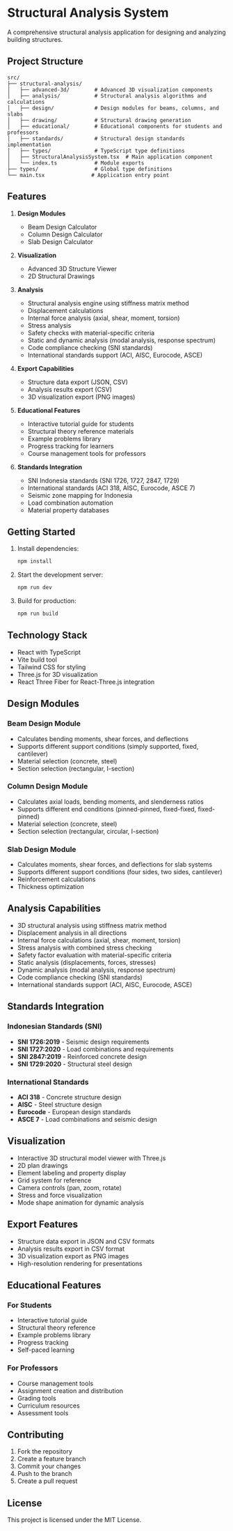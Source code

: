# Structural Analysis System

A comprehensive structural analysis application for designing and analyzing building structures.

## Project Structure

```
src/
├── structural-analysis/
│   ├── advanced-3d/        # Advanced 3D visualization components
│   ├── analysis/           # Structural analysis algorithms and calculations
│   ├── design/             # Design modules for beams, columns, and slabs
│   ├── drawing/            # Structural drawing generation
│   ├── educational/        # Educational components for students and professors
│   ├── standards/          # Structural design standards implementation
│   ├── types/              # TypeScript type definitions
│   ├── StructuralAnalysisSystem.tsx  # Main application component
│   └── index.ts            # Module exports
├── types/                  # Global type definitions
└── main.tsx               # Application entry point
```

## Features

1. **Design Modules**
   - Beam Design Calculator
   - Column Design Calculator
   - Slab Design Calculator

2. **Visualization**
   - Advanced 3D Structure Viewer
   - 2D Structural Drawings

3. **Analysis**
   - Structural analysis engine using stiffness matrix method
   - Displacement calculations
   - Internal force analysis (axial, shear, moment, torsion)
   - Stress analysis
   - Safety checks with material-specific criteria
   - Static and dynamic analysis (modal analysis, response spectrum)
   - Code compliance checking (SNI standards)
   - International standards support (ACI, AISC, Eurocode, ASCE)

4. **Export Capabilities**
   - Structure data export (JSON, CSV)
   - Analysis results export (CSV)
   - 3D visualization export (PNG images)

5. **Educational Features**
   - Interactive tutorial guide for students
   - Structural theory reference materials
   - Example problems library
   - Progress tracking for learners
   - Course management tools for professors

6. **Standards Integration**
   - SNI Indonesia standards (SNI 1726, 1727, 2847, 1729)
   - International standards (ACI 318, AISC, Eurocode, ASCE 7)
   - Seismic zone mapping for Indonesia
   - Load combination automation
   - Material property databases

## Getting Started

1. Install dependencies:
   ```bash
   npm install
   ```

2. Start the development server:
   ```bash
   npm run dev
   ```

3. Build for production:
   ```bash
   npm run build
   ```

## Technology Stack

- React with TypeScript
- Vite build tool
- Tailwind CSS for styling
- Three.js for 3D visualization
- React Three Fiber for React-Three.js integration

## Design Modules

### Beam Design Module
- Calculates bending moments, shear forces, and deflections
- Supports different support conditions (simply supported, fixed, cantilever)
- Material selection (concrete, steel)
- Section selection (rectangular, I-section)

### Column Design Module
- Calculates axial loads, bending moments, and slenderness ratios
- Supports different end conditions (pinned-pinned, fixed-fixed, fixed-pinned)
- Material selection (concrete, steel)
- Section selection (rectangular, circular, I-section)

### Slab Design Module
- Calculates moments, shear forces, and deflections for slab systems
- Supports different support conditions (four sides, two sides, cantilever)
- Reinforcement calculations
- Thickness optimization

## Analysis Capabilities

- 3D structural analysis using stiffness matrix method
- Displacement analysis in all directions
- Internal force calculations (axial, shear, moment, torsion)
- Stress analysis with combined stress checking
- Safety factor evaluation with material-specific criteria
- Static analysis (displacements, forces, stresses)
- Dynamic analysis (modal analysis, response spectrum)
- Code compliance checking (SNI standards)
- International standards support (ACI, AISC, Eurocode, ASCE)

## Standards Integration

### Indonesian Standards (SNI)
- **SNI 1726:2019** - Seismic design requirements
- **SNI 1727:2020** - Load combinations and requirements
- **SNI 2847:2019** - Reinforced concrete design
- **SNI 1729:2020** - Structural steel design

### International Standards
- **ACI 318** - Concrete structure design
- **AISC** - Steel structure design
- **Eurocode** - European design standards
- **ASCE 7** - Load combinations and seismic design

## Visualization

- Interactive 3D structural model viewer with Three.js
- 2D plan drawings
- Element labeling and property display
- Grid system for reference
- Camera controls (pan, zoom, rotate)
- Stress and force visualization
- Mode shape animation for dynamic analysis

## Export Features

- Structure data export in JSON and CSV formats
- Analysis results export in CSV format
- 3D visualization export as PNG images
- High-resolution rendering for presentations

## Educational Features

### For Students
- Interactive tutorial guide
- Structural theory reference
- Example problems library
- Progress tracking
- Self-paced learning

### For Professors
- Course management tools
- Assignment creation and distribution
- Grading tools
- Curriculum resources
- Assessment tools

## Contributing

1. Fork the repository
2. Create a feature branch
3. Commit your changes
4. Push to the branch
5. Create a pull request

## License

This project is licensed under the MIT License.